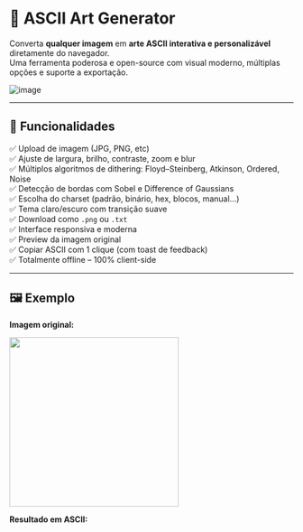 # 🎨 ASCII Art Generator

Converta **qualquer imagem** em **arte ASCII interativa e personalizável** diretamente do navegador.  
Uma ferramenta poderosa e open-source com visual moderno, múltiplas opções e suporte a exportação.

![image](https://github.com/user-attachments/assets/e907d48f-43c6-45c6-a10b-d5ea684cbfeb)


---

## 🚀 Funcionalidades

✅ Upload de imagem (JPG, PNG, etc)  
✅ Ajuste de largura, brilho, contraste, zoom e blur  
✅ Múltiplos algoritmos de dithering: Floyd–Steinberg, Atkinson, Ordered, Noise  
✅ Detecção de bordas com Sobel e Difference of Gaussians  
✅ Escolha do charset (padrão, binário, hex, blocos, manual...)  
✅ Tema claro/escuro com transição suave  
✅ Download como `.png` ou `.txt`  
✅ Interface responsiva e moderna  
✅ Preview da imagem original  
✅ Copiar ASCII com 1 clique (com toast de feedback)  
✅ Totalmente offline – 100% client-side

---

## 🖼️ Exemplo

**Imagem original:**

<img src="assets/exemplo-input.jpg" width="300"/>

**Resultado em ASCII:**
